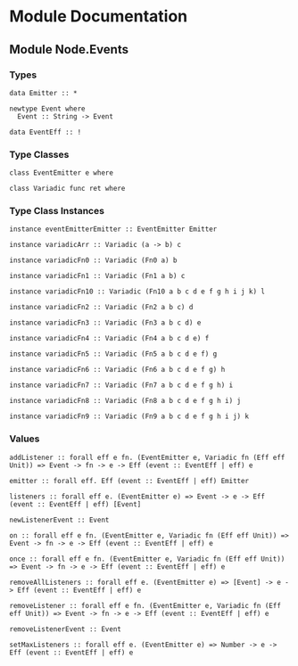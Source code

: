 # Module Documentation

## Module Node.Events

### Types

    data Emitter :: *

    newtype Event where
      Event :: String -> Event

    data EventEff :: !


### Type Classes

    class EventEmitter e where

    class Variadic func ret where


### Type Class Instances

    instance eventEmitterEmitter :: EventEmitter Emitter

    instance variadicArr :: Variadic (a -> b) c

    instance variadicFn0 :: Variadic (Fn0 a) b

    instance variadicFn1 :: Variadic (Fn1 a b) c

    instance variadicFn10 :: Variadic (Fn10 a b c d e f g h i j k) l

    instance variadicFn2 :: Variadic (Fn2 a b c) d

    instance variadicFn3 :: Variadic (Fn3 a b c d) e

    instance variadicFn4 :: Variadic (Fn4 a b c d e) f

    instance variadicFn5 :: Variadic (Fn5 a b c d e f) g

    instance variadicFn6 :: Variadic (Fn6 a b c d e f g) h

    instance variadicFn7 :: Variadic (Fn7 a b c d e f g h) i

    instance variadicFn8 :: Variadic (Fn8 a b c d e f g h i) j

    instance variadicFn9 :: Variadic (Fn9 a b c d e f g h i j) k


### Values

    addListener :: forall eff e fn. (EventEmitter e, Variadic fn (Eff eff Unit)) => Event -> fn -> e -> Eff (event :: EventEff | eff) e

    emitter :: forall eff. Eff (event :: EventEff | eff) Emitter

    listeners :: forall eff e. (EventEmitter e) => Event -> e -> Eff (event :: EventEff | eff) [Event]

    newListenerEvent :: Event

    on :: forall eff e fn. (EventEmitter e, Variadic fn (Eff eff Unit)) => Event -> fn -> e -> Eff (event :: EventEff | eff) e

    once :: forall eff e fn. (EventEmitter e, Variadic fn (Eff eff Unit)) => Event -> fn -> e -> Eff (event :: EventEff | eff) e

    removeAllListeners :: forall eff e. (EventEmitter e) => [Event] -> e -> Eff (event :: EventEff | eff) e

    removeListener :: forall eff e fn. (EventEmitter e, Variadic fn (Eff eff Unit)) => Event -> fn -> e -> Eff (event :: EventEff | eff) e

    removeListenerEvent :: Event

    setMaxListeners :: forall eff e. (EventEmitter e) => Number -> e -> Eff (event :: EventEff | eff) e



